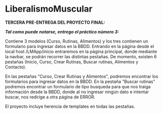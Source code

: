 # LiberalismoMuscular

**TERCERA PRE-ENTREGA DEL PROYECTO FINAL:**


***Tal como puede notarse, entrego el práctico número 3:***

Contiene 3 modelos (Curso, Rutinas, Alimentos) y los tres contienen un formulario para ingresar datos en la BBDD.
Entrando en la página desde el local host /LMApp/inicio entraremos en la página principal, donde mediante la navbar, se podrán recorrer las distintas pestañas.
De momento, existen 6 pestañas (Inicio, Curso, Crear Rutinas, Buscar rutinas, Alimentos y Contacto).

En las pestañas "Curso, Crear Rutinas y Alimentos", podremos encontrar los formularios para ingresar datos en la BBDD.
En la pestaña "Buscar rutinas" podremos encontrar un formulario de tipo busqueda para que nos traiga información desde la BBDD, donde al no ingresar ningún dato e intentar buscar, nos redirige
a otra página de ERROR.


El proyecto incluye herencia de templates en todas las pestañas.
